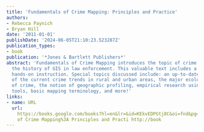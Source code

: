 ```yaml
---
title: 'Fundamentals of Crime Mapping: Principles and Practice'
authors:
- Rebecca Paynich
- Bryan Hill
date: '2011-01-01'
publishDate: '2024-06-05T21:10:23.523287Z'
publication_types:
- book
publication: '*Jones & Bartlett Publishers*'
abstract: 'Fundamentals of Crime Mapping introduces the topic of crime mapping and
  the history of GIS in law enforcement. This valuable text includes a workbook for
  hands-on instruction. Special topics discussed include: an up-to-date discussion
  of the current crime trends in rural and urban areas, the major ecological theories
  of crime, the notion of geographic profiling, empirical research using crime mapping
  tools, basic mapping terminology, and more!'
links:
- name: URL
  url: 
    https://books.google.com/books?hl=en&lr=&id=KEkvEDPGtj8C&oi=fnd&pg=PR1&dq=Fundamentals+of+Crime+Mapping:+Principles+and+Practice+&ots=3r13uY0NAZ&sig=SlLQ4Y62m4SkNB55zynX_NUDxig#v=onepage&q=Fundamentals
    of Crime Mapping%3A Principles and Practi http://book
---
```

